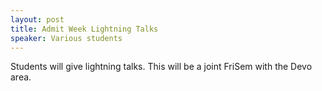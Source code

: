 ```yaml
---
layout: post
title: Admit Week Lightning Talks
speaker: Various students
---
```


Students will give lightning talks. This will be a joint FriSem with the Devo area.